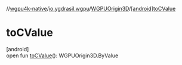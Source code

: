 //[wgpu4k-native](../../../index.md)/[io.ygdrasil.wgpu](../index.md)/[WGPUOrigin3D](index.md)/[[android]toCValue]([android]to-c-value.md)

# toCValue

[android]\
open fun [toCValue]([android]to-c-value.md)(): WGPUOrigin3D.ByValue